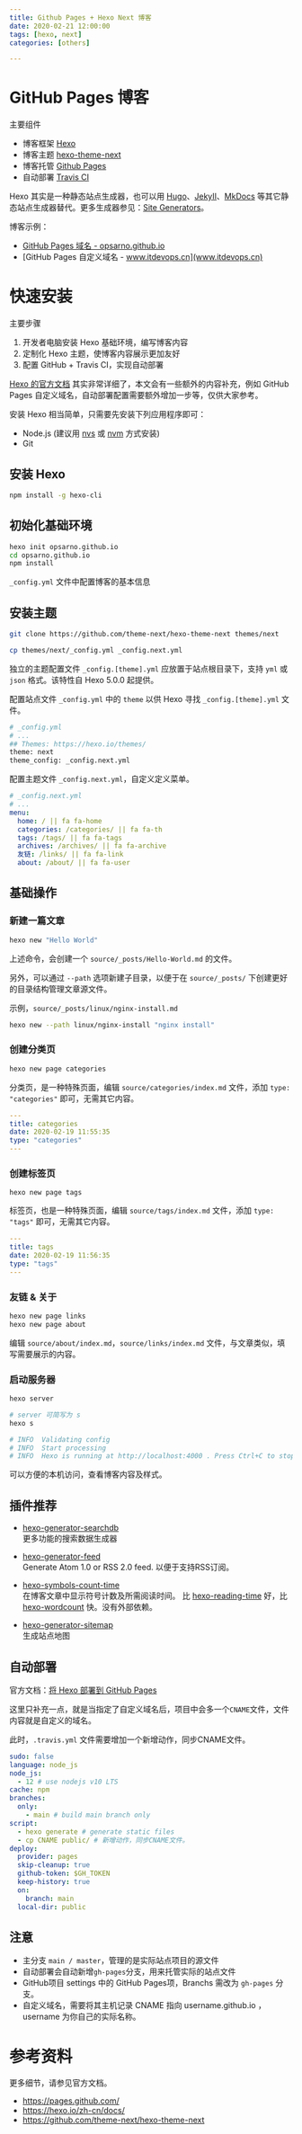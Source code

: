 ```yaml
---
title: Github Pages + Hexo Next 博客
date: 2020-02-21 12:00:00
tags: [hexo, next]
categories: [others]

---
```

# GitHub Pages 博客
主要组件
- 博客框架 [Hexo](https://hexo.io/zh-cn/)
- 博客主题 [hexo-theme-next](https://github.com/theme-next/hexo-theme-next)
- 博客托管 [Github Pages](https://pages.github.com/)
- 自动部署 [Travis CI](https://travis-ci.com/)

Hexo 其实是一种静态站点生成器，也可以用 [Hugo](https://gohugo.io/)、[JekyII](https://jekyllrb.com/)、[MkDocs](https://www.mkdocs.org/) 等其它静态站点生成器替代。更多生成器参见：[Site Generators](https://jamstack.org/generators/)。

博客示例：
- [GitHub Pages 域名 - opsarno.github.io](opsarno.github.io)
- [GitHub Pages 自定义域名 - www.itdevops.cn](www.itdevops.cn) 
<!--more-->

# 快速安装
主要步骤
1. 开发者电脑安装 Hexo 基础环境，编写博客内容
2. 定制化 Hexo 主题，使博客内容展示更加友好
3. 配置 GitHub + Travis CI，实现自动部署

[Hexo 的官方文档](https://hexo.io/zh-cn/docs/) 其实非常详细了，本文会有一些额外的内容补充，例如 GitHub Pages 自定义域名，自动部署配置需要额外增加一步等，仅供大家参考。


安装 Hexo 相当简单，只需要先安装下列应用程序即可：
- Node.js (建议用 [nvs](https://github.com/jasongin/nvs/) 或 [nvm](https://github.com/nvm-sh/nvm) 方式安装)
- Git

## 安装 Hexo
```bash
npm install -g hexo-cli
```

## 初始化基础环境
```bash
hexo init opsarno.github.io
cd opsarno.github.io
npm install
```

`_config.yml` 文件中配置博客的基本信息


## 安装主题
```bash
git clone https://github.com/theme-next/hexo-theme-next themes/next

cp themes/next/_config.yml _config.next.yml
```
独立的主题配置文件  `_config.[theme].yml`  应放置于站点根目录下，支持 `yml` 或 `json` 格式。该特性自 Hexo 5.0.0 起提供。


配置站点文件 `_config.yml` 中的 `theme` 以供 Hexo 寻找 `_config.[theme].yml` 文件。
```bash
# _config.yml
# ...
## Themes: https://hexo.io/themes/
theme: next
theme_config: _config.next.yml
```

配置主题文件 `_config.next.yml`，自定义定义菜单。
```yml
# _config.next.yml
# ...
menu:
  home: / || fa fa-home
  categories: /categories/ || fa fa-th
  tags: /tags/ || fa fa-tags
  archives: /archives/ || fa fa-archive
  友链: /links/ || fa fa-link
  about: /about/ || fa fa-user
```

## 基础操作

### 新建一篇文章
```bash
hexo new "Hello World"
```
上述命令，会创建一个 `source/_posts/Hello-World.md` 的文件。

另外，可以通过 `--path` 选项新建子目录，以便于在 `source/_posts/` 下创建更好的目录结构管理文章源文件。

示例，`source/_posts/linux/nginx-install.md`
```bash
hexo new --path linux/nginx-install "nginx install"
```

### 创建分类页
```bash
hexo new page categories
```

分类页，是一种特殊页面，编辑 `source/categories/index.md` 文件，添加  `type: "categories"` 即可，无需其它内容。
```yml
---
title: categories
date: 2020-02-19 11:55:35
type: "categories"
---
```

### 创建标签页
```
hexo new page tags
```

标签页，也是一种特殊页面，编辑 `source/tags/index.md` 文件，添加 `type: "tags"` 即可，无需其它内容。
```yml
---
title: tags
date: 2020-02-19 11:56:35
type: "tags"
---
```

### 友链 & 关于
```bash
hexo new page links
hexo new page about
```

编辑 `source/about/index.md`，`source/links/index.md` 文件，与文章类似，填写需要展示的内容。


### 启动服务器
```bash
hexo server

# server 可简写为 s
hexo s

# INFO  Validating config
# INFO  Start processing
# INFO  Hexo is running at http://localhost:4000 . Press Ctrl+C to stop.
```
可以方便的本机访问，查看博客内容及样式。


## 插件推荐
- [hexo-generator-searchdb](https://github.com/next-theme/hexo-generator-searchdb)  
更多功能的搜索数据生成器

- [hexo-generator-feed](https://github.com/hexojs/hexo-generator-feed)  
Generate Atom 1.0 or RSS 2.0 feed. 以便于支持RSS订阅。

- [hexo-symbols-count-time](https://github.com/theme-next/hexo-symbols-count-time)  
在博客文章中显示符号计数及所需阅读时间。
比 [hexo-reading-time](https://github.com/ierhyna/hexo-reading-time) 好，比 [hexo-wordcount](https://github.com/willin/hexo-wordcount) 快。没有外部依赖。

- [hexo-generator-sitemap](https://github.com/hexojs/hexo-generator-sitemap)  
生成站点地图



## 自动部署
官方文档：[将 Hexo 部署到 GitHub Pages](https://hexo.io/zh-cn/docs/github-pages)

这里只补充一点，就是当指定了自定义域名后，项目中会多一个`CNAME`文件，文件内容就是自定义的域名。

此时，`.travis.yml` 文件需要增加一个新增动作，同步CNAME文件。
```yml
sudo: false
language: node_js
node_js:
  - 12 # use nodejs v10 LTS
cache: npm
branches:
  only:
    - main # build main branch only
script:
  - hexo generate # generate static files
  - cp CNAME public/ # 新增动作，同步CNAME文件。
deploy:
  provider: pages
  skip-cleanup: true
  github-token: $GH_TOKEN
  keep-history: true
  on:
    branch: main
  local-dir: public
```

## 注意
- 主分支 `main / master`，管理的是实际站点项目的源文件
- 自动部署会自动新增`gh-pages`分支，用来托管实际的站点文件
- GitHub项目 settings 中的 GitHub Pages项，Branchs 需改为 `gh-pages` 分支。
- 自定义域名，需要将其主机记录 CNAME 指向 username.github.io ，username 为你自己的实际名称。

# 参考资料
更多细节，请参见官方文档。
- https://pages.github.com/
- https://hexo.io/zh-cn/docs/
- https://github.com/theme-next/hexo-theme-next
